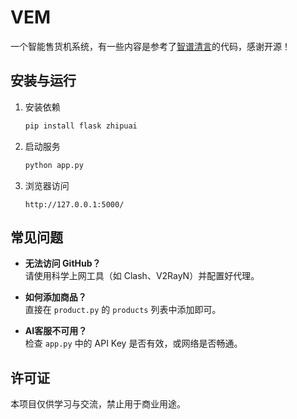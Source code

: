 # VEM
一个智能售货机系统，有一些内容是参考了[智谱清言](https://github.com/ZhipuAI/chatglm-plugin)的代码，感谢开源！

## 安装与运行

1. 安装依赖

   ```bash
   pip install flask zhipuai
   ```

2. 启动服务

   ```bash
   python app.py
   ```

3. 浏览器访问

   ```
   http://127.0.0.1:5000/
   ```

## 常见问题

- **无法访问 GitHub？**  
  请使用科学上网工具（如 Clash、V2RayN）并配置好代理。

- **如何添加商品？**  
  直接在 `product.py` 的 `products` 列表中添加即可。

- **AI客服不可用？**  
  检查 `app.py` 中的 API Key 是否有效，或网络是否畅通。

## 许可证

本项目仅供学习与交流，禁止用于商业用途。
